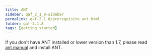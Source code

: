 ```yaml
---
title: ANT
sidebar: qaf_2_1_8-sidebar
permalink: qaf-2.1.8/prerequisite_ant.html
folder: qaf-2.1.8
tags: [getting_started]
---
```


If you don't have ANT installed or lower version than 1.7, please read 	
[ant manual](http://ant.apache.org/manual/) and install ANT.
